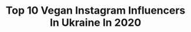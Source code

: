---
title: Top 10 Vegan Instagram Influencers In Ukraine In 2020
description: >-
  Find top vegan Instagram influencers in Ukraine in 2020. Most popular hashtags: #vegan #veganfood #home #easter2020.
platform: Instagram
profiles:
  - username: "dara.avramenko"
    fullname: >-
      🔝Model ✈️Traveler💡SMM
    location: "Ukraine"
    followers: 31154
    engagement: 211
    commentsToLikes: 0.018731
    id: ckapcg1xn3nte0i78zhj7akkl
    verified: false
    hashtags: "#lookylook, #ukraine, #gun, #montcalmparisjewelry"
  - username: "mo.no.tattoo"
    fullname: >-
      Svetlana Ehrt
    location: "Ukraine"
    followers: 13992
    engagement: 655
    commentsToLikes: 0.013181
    id: ck5hoqv2nq26t0i11d32jr6cw
    verified: false
    hashtags: "#redflowerstattoo"
  - username: "joinerdennis"
    fullname: >-
      Денис Столяров
    location: "Ukraine"
    followers: 10741
    engagement: 1744
    commentsToLikes: 0.050673
    id: ckap7mqezknut0i78pgc1hk5p
    verified: false
    hashtags: "#bmx, #bigtoysshop, #sectacrewbmx"
  - username: "svitlana_terenchuk"
    fullname: >-
      🔴fashion designer🔴🧷🇺🇦
    location: "Ukraine"
    followers: 17568
    engagement: 449
    commentsToLikes: 0.062982
    id: ckap0ejsmpxm30i78lljh653q
    verified: false
    hashtags: "#mydog, #funnypet, #top, #fashion"
  - username: "pylypchuk_vasyl"
    fullname: >-
      Фотограф Василь Пилипчук
    location: "Ukraine"
    followers: 32919
    engagement: 445
    commentsToLikes: 0.061072
    id: ck14iibdofjml0i19t6ig8np2
    verified: false
    hashtags: "#weddingstory, #christmas, #dubaimall, #easterdecor"
  - username: "like.lexy"
    fullname: >-
      ♥︎ ᴛʜᴇ ᴡᴏʀʟᴅ ɪs ᴍʏ ʜᴏᴍᴇ ♥︎
    location: "Ukraine"
    followers: 19658
    engagement: 195
    commentsToLikes: 0.045635
    id: ck8t288rcyi340j78fkrqpsiu
    verified: false
    hashtags: "#portraitart, #memyselfandi, #vlog, #girlswhotravel"
  - username: "totallyblond"
    fullname: >-
      Liza Krasnova | Blogger | Kiev
    location: "Ukraine"
    followers: 109137
    engagement: 244
    commentsToLikes: 0.189452
    id: ck0twglxpfabu0i19hiycf2zs
    verified: false
    hashtags: "#crueltyfree, #lanuittresornude, #lancomeua, #childfriendly"
  - username: "food.kiro"
    fullname: >-
      FOOD  PHOTO 🔥 VIDEO  UKRAINE
    location: "Ukraine"
    followers: 7872
    engagement: 821
    commentsToLikes: 0.072813
    id: ck6ttioh8atod0j71a7317qje
    verified: false
    hashtags: "#productph, #iphonexrcase, #exteriors, #feminist"
  - username: "anna_ragushenko"
    fullname: >-
      W-mom
    location: "Ukraine"
    followers: 16476
    engagement: 548
    commentsToLikes: 0.018235
    id: ckaozzynno67t0i7828w75flf
    verified: false
    hashtags: "#homestyle, #adriaticsea, #fashionblog, #freedom"
  - username: "allamakhynia"
    fullname: >-
      Веган ТОРТИ ДЕСЕРТИ МАКАРОНС
    location: "Ukraine"
    followers: 15977
    engagement: 195
    commentsToLikes: 0.064157
    id: ckaovn0fh5a3l0i78fn3dp05b
    verified: false
    hashtags: "#vegan100500"
---